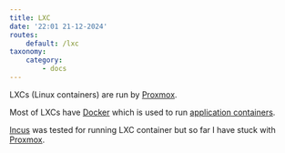 ```yaml
---
title: LXC
date: '22:01 21-12-2024'
routes:
    default: /lxc
taxonomy:
    category:
        - docs
---
```


LXCs (Linux containers) are run by [Proxmox](/proxmox).

Most of LXCs have [Docker](/docker) which is used to run [application containers](/container-applications).

[Incus](/incus) was tested for running LXC container but so far I have stuck with [Proxmox](/proxmox).
